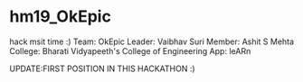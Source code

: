 # hm19_OkEpic
hack msit time :)
Team: OkEpic
Leader: Vaibhav Suri
Member: Ashit S Mehta
College: Bharati Vidyapeeth's College of Engineering
App: leARn

UPDATE:FIRST POSITION IN THIS HACKATHON :)
